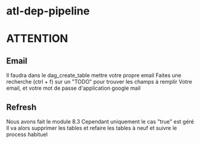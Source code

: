 # atl-dep-pipeline

# ATTENTION

## Email

Il faudra dans le dag_create_table mettre votre propre email
Faites une recherche (ctrl + f) sur un "TODO" pour trouver les champs à remplir
Votre email, et votre mot de passe d'application google mail

## Refresh

Nous avons fait le module 8.3
Cependant uniquement le cas "true" est géré
Il va alors supprimer les tables et refaire les tables à neuf et suivre le process habituel

